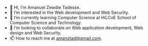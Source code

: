 - 👋 Hi, I’m Amanuel Zewdie Tadesse.
- 👀 I’m interested in the Web development and Web Security.
- 🌱 I’m currently learning Computer Science at HiLCoE School of Computer Science and Technology.
- 💞️ I’m looking to collaborate on Web application development, Web design and Web Security.
- 📫 How to reach me at amanztad@gmail.com.

<!---
amanuelzewdie/amanuelzewdie is a ✨ special ✨ repository because its `README.md` (this file) appears on your GitHub profile.
You can click the Preview link to take a look at your changes.
--->

